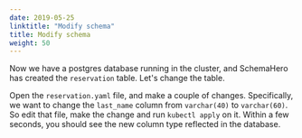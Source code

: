 ```yaml
---
date: 2019-05-25
linktitle: "Modify schema"
title: Modify schema
weight: 50
---
```


Now we have a postgres database running in the cluster, and SchemaHero has created the `reservation` table. Let's change the table.

Open the `reservation.yaml` file, and make a couple of changes. Specifically, we want to change the `last_name` column from `varchar(40)` to `varchar(60)`. So edit that file, make the change and run `kubectl apply` on it. Within a few seconds, you should see the new column type reflected in the database.

